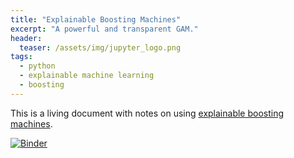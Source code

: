 ```yaml
---
title: "Explainable Boosting Machines"
excerpt: "A powerful and transparent GAM."
header:
  teaser: /assets/img/jupyter_logo.png
tags:
  - python
  - explainable machine learning
  - boosting
---
```


<!-- Enter details at https://mybinder.org/, then copy the badge below -->

This is a living document with notes on using [explainable boosting machines](https://interpret.ml/docs/ebm.html).  

[![Binder](https://mybinder.org/badge_logo.svg)](https://mybinder.org/v2/gh/nathan-mahynski/nathan-mahynski.github.io/public?filepath=%2F_notes%2Febm%2Febm_notes.ipynb)

<!-- [![Open In Colab](https://colab.research.google.com/assets/colab-badge.svg)](https://colab.research.google.com/github/nathan-mahynski/nathan-mahynski.github.io/blob/public/_notes/visualizing_dt/notes.ipynb) -->
